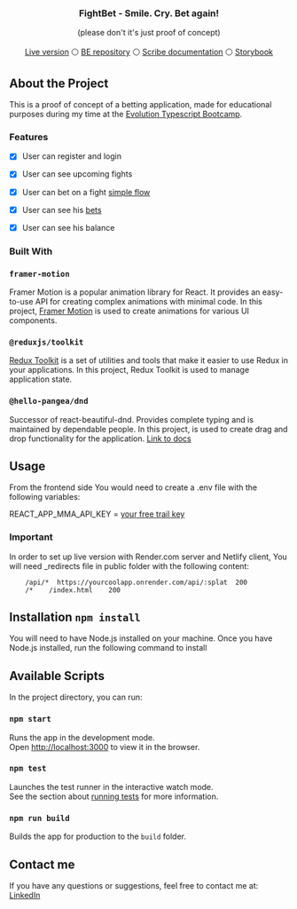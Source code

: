 


<div align="center">
 
  <h3 align="center">FightBet - Smile. Cry. Bet again!</h3>

  <p align="center">
    (please don't it's just proof of concept)
    <br />
    <br />
    <a href="https://fightbet.netlify.app/">Live version</a> 
    &#9898;
    <a href="https://github.com/MaciejFigat/fightAppBE">BE repository</a>
    &#9898;
    <a href="https://scribehow.com/page/Fight_Bet__d-qZ4wCnQEqq2Z0j9HF4xA">Scribe documentation</a>
    &#9898;
    <a href="https://646b92a74814fa6f70ee5192-jwzhfsagjv.chromatic.com/?path=/story/betregistration--primary">Storybook</a>
   </p>
</div>

## About the Project

This is a proof of concept of a betting application, made for educational purposes during my time at the [Evolution Typescript Bootcamp](https://typescript-bootcamp.evolution.com/).

### Features

- [x] User can register and login
- [x] User can see upcoming fights
- [x] User can bet on a fight [simple flow](https://scribehow.com/shared/FightBet_simple_flow__w0kHTws2SieivUZrN84REw)
- [x] User can see his [bets](https://scribehow.com/shared/Settled_and_expired_bets__RV-EHJUJRcKoJLctzg88Jw)
- [x] User can see his balance



### Built With

### `framer-motion`

Framer Motion is a popular animation library for React. It provides an easy-to-use API for creating complex animations with minimal code. In this project, [Framer Motion](https://www.framer.com/motion/) is used to create animations for various UI components. 

### `@reduxjs/toolkit`

[Redux Toolkit](https://redux-toolkit.js.org/) is a set of utilities and tools that make it easier to use Redux in your applications. In this project, Redux Toolkit is used to manage application state.

### `@hello-pangea/dnd`
Successor of react-beautiful-dnd. Provides complete typing and is maintained by dependable people. In this project, is used to create drag and drop functionality for the application.
[Link to docs](https://github.com/hello-pangea/dnd)

## Usage
From the frontend side You would need to create a .env file with the following variables: 

REACT_APP_MMA_API_KEY = [your free trail key](https://sportsdata.io/cart/free-trial) 

### Important
 In order to set up live version with Render.com server and Netlify client, 
 You will need _redirects file in public folder with the following content:
 
``` 
    /api/*  https://yourcoolapp.onrender.com/api/:splat  200
    /*    /index.html    200
```
 


## Installation `npm install`

You will need to have Node.js installed on your machine. Once you have Node.js installed, run the following command to install

## Available Scripts

In the project directory, you can run:

### `npm start`

Runs the app in the development mode.\
Open [http://localhost:3000](http://localhost:3000) to view it in the browser.

### `npm test`

Launches the test runner in the interactive watch mode.\
See the section about [running tests](https://facebook.github.io/create-react-app/docs/running-tests) for more information.

### `npm run build`

Builds the app for production to the `build` folder.


## Contact me 

If you have any questions or suggestions, feel free to contact me at:
[LinkedIn](https://www.linkedin.com/in/maciej-figat/)
